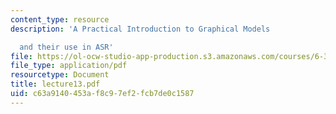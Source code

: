 ```yaml
---
content_type: resource
description: 'A Practical Introduction to Graphical Models

  and their use in ASR'
file: https://ol-ocw-studio-app-production.s3.amazonaws.com/courses/6-345-automatic-speech-recognition-spring-2003/c63a9140453af8c97ef2fcb7de0c1587_lecture13.pdf
file_type: application/pdf
resourcetype: Document
title: lecture13.pdf
uid: c63a9140-453a-f8c9-7ef2-fcb7de0c1587
---
```

